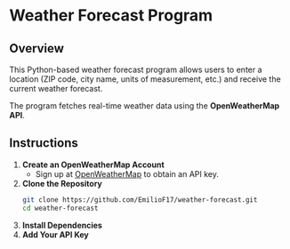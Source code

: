 # Weather Forecast Program  

## Overview  
This Python-based weather forecast program allows users to enter a location (ZIP code, city name, units of measurement, etc.) and receive the current weather forecast.  

The program fetches real-time weather data using the **OpenWeatherMap API**.  

## Instructions  

1. **Create an OpenWeatherMap Account**  
   - Sign up at [OpenWeatherMap](https://openweathermap.org/api) to obtain an API key.  
2. **Clone the Repository**  
   ```bash
   git clone https://github.com/EmilioF17/weather-forecast.git
   cd weather-forecast

3. **Install Dependencies**
4. **Add Your API Key**
